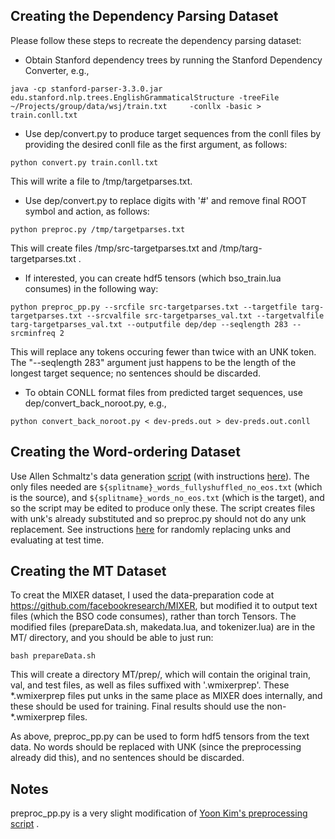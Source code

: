 ## Creating the Dependency Parsing Dataset
Please follow these steps to recreate the dependency parsing dataset:

- Obtain Stanford dependency trees by running the Stanford Dependency Converter, e.g.,

```java -cp stanford-parser-3.3.0.jar edu.stanford.nlp.trees.EnglishGrammaticalStructure -treeFile  ~/Projects/group/data/wsj/train.txt     -conllx -basic > train.conll.txt```

- Use dep/convert.py to produce target sequences from the conll files by providing the desired conll file as the first argument, as follows:

```python convert.py train.conll.txt```

This will write a file to /tmp/targetparses.txt.

- Use dep/convert.py to replace digits with '#' and remove final ROOT symbol and action, as follows:

```python preproc.py /tmp/targetparses.txt ```

This will create files /tmp/src-targetparses.txt and /tmp/targ-targetparses.txt .

- If interested, you can create hdf5 tensors (which bso_train.lua consumes) in the following way:

```python preproc_pp.py --srcfile src-targetparses.txt --targetfile targ-targetparses.txt --srcvalfile src-targetparses_val.txt --targetvalfile targ-targetparses_val.txt --outputfile dep/dep --seqlength 283 --srcminfreq 2 ```

This will replace any tokens occuring fewer than twice with an UNK token. The "--seqlength 283" argument just happens to be the length of the longest target sequence; no sentences should be discarded.

- To obtain CONLL format files from predicted target sequences, use dep/convert_back_noroot.py, e.g.,

```python convert_back_noroot.py < dev-preds.out > dev-preds.out.conll```


## Creating the Word-ordering Dataset
Use Allen Schmaltz's data generation [script](https://github.com/allenschmaltz/word_ordering/tree/master/data/preprocessing) (with instructions [here](https://github.com/allenschmaltz/word_ordering/tree/master/data/preprocessing)). The only files needed are ```${splitname}_words_fullyshuffled_no_eos.txt``` (which is the source), and ```${splitname}_words_no_eos.txt``` (which is the target), and so the script may be edited to produce only these. The script creates files with unk's already substituted and so preproc.py should not do any unk replacement. See instructions [here](https://github.com/allenschmaltz/word_ordering/blob/master/Usage.txt) for randomly replacing unks and evaluating at test time.


## Creating the MT Dataset
To creat the MIXER dataset, I used the data-preparation code at https://github.com/facebookresearch/MIXER, but modified it to output text files (which the BSO code consumes), rather than torch Tensors. The modified files (prepareData.sh, makedata.lua, and tokenizer.lua) are in the MT/ directory, and you should be able to just run:

```bash prepareData.sh```

This will create a directory MT/prep/, which will contain the original train, val, and test files, as well as files suffixed with '.wmixerprep'. These \*.wmixerprep files put unks in the same place as MIXER does internally, and these should be used for training. Final results should use the non-*.wmixerprep files.

As above, preproc_pp.py can be used to form hdf5 tensors from the text data. No words should be replaced with UNK (since the preprocessing already did this), and no sentences should be discarded.

## Notes
preproc_pp.py is a very slight modification of [Yoon Kim's preprocessing script](https://github.com/harvardnlp/seq2seq-attn/blob/master/preprocess.py) .
